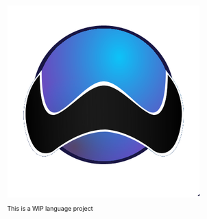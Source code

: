 ![logo](https://github.com/LucAlexander/ink/blob/master/logo.png?raw=true)

This is a WIP language project
